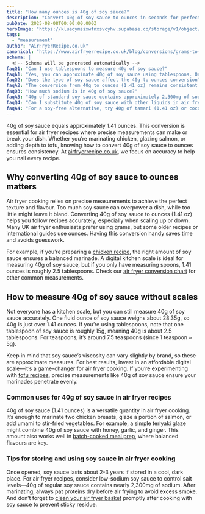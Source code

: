 ```yaml
---
title: "How many ounces is 40g of soy sauce?"
description: "Convert 40g of soy sauce to ounces in seconds for perfect air fryer marinades and sauces. Get accurate measurements every time!"
pubDate: 2025-08-08T00:00:00.000Z
heroImage: "https://klueoymssxwfnxsvcyhv.supabase.co/storage/v1/object/public/Shmucket/how-many-ounces-is-40g-of-soy-sauce.webp"
tags:
  - "measurement"
author: "AirFryerRecipe.co.uk"
canonical: "https://www.airfryerrecipe.co.uk/blog/conversions/grams-to-ounces/how-many-ounces-is-40g-of-soy-sauce"
schema: |
  <!-- Schema will be generated automatically -->
faqQ1: "Can I use tablespoons to measure 40g of soy sauce?"
faqA1: "Yes, you can approximate 40g of soy sauce using tablespoons. One tablespoon holds about 15g of soy sauce, so 40g is roughly 2.5 tablespoons. For greater accuracy, especially in air fryer recipes, a digital scale is recommended."
faqQ2: "Does the type of soy sauce affect the 40g to ounces conversion?"
faqA2: "The conversion from 40g to ounces (1.41 oz) remains consistent across soy sauce types, but thickness varies. Light soy sauce is slightly less dense than dark, but the weight difference is negligible for home cooking. Always measure by weight for precision."
faqQ3: "How much sodium is in 40g of soy sauce?"
faqA3: "40g of standard soy sauce contains approximately 2,300mg of sodium—almost a full day’s recommended intake. For healthier air fryer meals, opt for reduced-sodium versions, which cut the sodium by about 40% while maintaining flavour."
faqQ4: "Can I substitute 40g of soy sauce with other liquids in air fryer recipes?"
faqA4: "For a soy-free alternative, try 40g of tamari (1.41 oz) or coconut aminos, which have similar consistency. In a pinch, mix 1 teaspoon of salt with 40g of water and a dash of vinegar, but this won’t replicate soy sauce’s umami depth."
---
```

<p>40g of soy sauce equals approximately 1.41 ounces. This conversion is essential for air fryer recipes where precise measurements can make or break your dish. Whether you’re marinating chicken, glazing salmon, or adding depth to tofu, knowing how to convert 40g of soy sauce to ounces ensures consistency. At <a href=https://www.airfryerrecipe.co.uk>airfryerrecipe.co.uk</a>, we focus on accuracy to help you nail every recipe.</p>

<h2>Why converting 40g of soy sauce to ounces matters</h2>
<p>Air fryer cooking relies on precise measurements to achieve the perfect texture and flavour. Too much soy sauce can overpower a dish, while too little might leave it bland. Converting 40g of soy sauce to ounces (1.41 oz) helps you follow recipes accurately, especially when scaling up or down. Many UK air fryer enthusiasts prefer using grams, but some older recipes or international guides use ounces. Having this conversion handy saves time and avoids guesswork.</p>
<p>For example, if you’re preparing a <a href=https://www.airfryerrecipe.co.uk/recipe-category/chicken>chicken recipe</a>, the right amount of soy sauce ensures a balanced marinade. A digital kitchen scale is ideal for measuring 40g of soy sauce, but if you only have measuring spoons, 1.41 ounces is roughly 2.5 tablespoons. Check our <a href=https://www.airfryerrecipe.co.uk/air-fryer-conversion-chart>air fryer conversion chart</a> for other common measurements.</p>

<h2>How to measure 40g of soy sauce without scales</h2>
<p>Not everyone has a kitchen scale, but you can still measure 40g of soy sauce accurately. One fluid ounce of soy sauce weighs about 28.35g, so 40g is just over 1.41 ounces. If you’re using tablespoons, note that one tablespoon of soy sauce is roughly 15g, meaning 40g is about 2.5 tablespoons. For teaspoons, it’s around 7.5 teaspoons (since 1 teaspoon ≈ 5g).</p>
<p>Keep in mind that soy sauce’s viscosity can vary slightly by brand, so these are approximate measures. For best results, invest in an affordable digital scale—it’s a game-changer for air fryer cooking. If you’re experimenting with <a href=https://www.airfryerrecipe.co.uk/recipe-category/tofu>tofu recipes</a>, precise measurements like 40g of soy sauce ensure your marinades penetrate evenly.</p>

<h3>Common uses for 40g of soy sauce in air fryer recipes</h3>
<p>40g of soy sauce (1.41 ounces) is a versatile quantity in air fryer cooking. It’s enough to marinate two chicken breasts, glaze a portion of salmon, or add umami to stir-fried vegetables. For example, a simple teriyaki glaze might combine 40g of soy sauce with honey, garlic, and ginger. This amount also works well in <a href=https://www.airfryerrecipe.co.uk/recipes>batch-cooked meal prep</a>, where balanced flavours are key.</p>

<h3>Tips for storing and using soy sauce in air fryer cooking</h3>
<p>Once opened, soy sauce lasts about 2-3 years if stored in a cool, dark place. For air fryer recipes, consider low-sodium soy sauce to control salt levels—40g of regular soy sauce contains nearly 2,300mg of sodium. After marinating, always pat proteins dry before air frying to avoid excess smoke. And don’t forget to <a href=https://www.airfryerrecipe.co.uk/air-fryer-cleaner>clean your air fryer basket</a> promptly after cooking with soy sauce to prevent sticky residue.</p>
